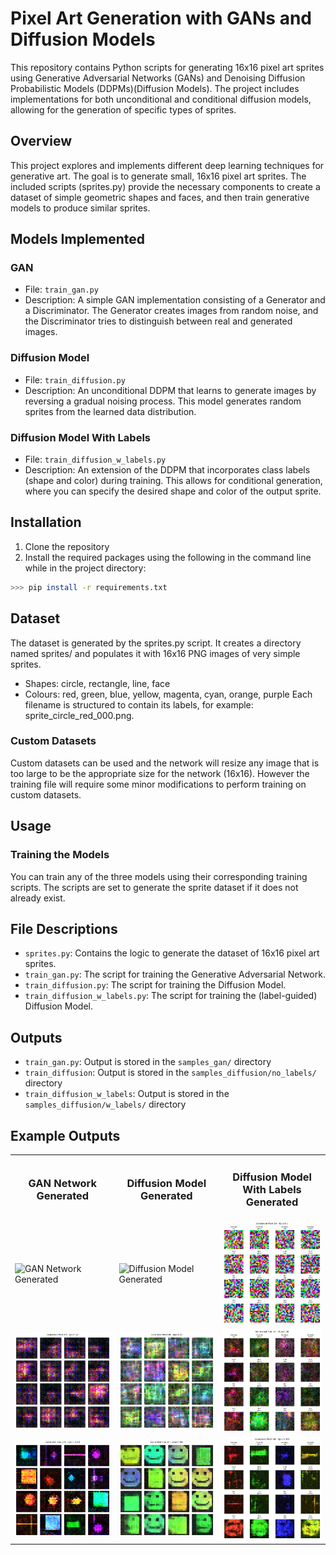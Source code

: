 # Pixel Art Generation with GANs and Diffusion Models
This repository contains Python scripts for generating 16x16 pixel art sprites using Generative Adversarial Networks (GANs) and Denoising Diffusion Probabilistic Models (DDPMs)(Diffusion Models). The project includes implementations for both unconditional and conditional diffusion models, allowing for the generation of specific types of sprites.
## Overview
This project explores and implements different deep learning techniques for generative art. The goal is to generate small, 16x16 pixel art sprites. The included scripts (sprites.py) provide the necessary components to create a dataset of simple geometric shapes and faces, and then train generative models to produce similar sprites.
## Models Implemented
### GAN
- File: ```train_gan.py```
- Description: A simple GAN implementation consisting of a Generator and a Discriminator. The Generator creates images from random noise, and the Discriminator tries to distinguish between real and generated images.
### Diffusion Model
- File: ```train_diffusion.py```
- Description: An unconditional DDPM that learns to generate images by reversing a gradual noising process. This model generates random sprites from the learned data distribution.
### Diffusion Model With Labels
- File: ```train_diffusion_w_labels.py```
- Description: An extension of the DDPM that incorporates class labels (shape and color) during training. This allows for conditional generation, where you can specify the desired shape and color of the output sprite.
## Installation
1. Clone the repository
2. Install the required packages using the following in the command line while in the project directory:
```bash
>>> pip install -r requirements.txt
``` 
## Dataset
The dataset is generated by the sprites.py script. It creates a directory named sprites/ and populates it with 16x16 PNG images of very simple sprites.
- Shapes: circle, rectangle, line, face
- Colours: red, green, blue, yellow, magenta, cyan, orange, purple
Each filename is structured to contain its labels, for example: sprite_circle_red_000.png.
### Custom Datasets
Custom datasets can be used and the network will resize any image that is too large to be the appropriate size for the network (16x16). However the training file will require some minor modifications to perform training on custom datasets.
## Usage
### Training the Models
You can train any of the three models using their corresponding training scripts. The scripts are set to generate the sprite dataset if it does not already exist.
## File Descriptions
- ```sprites.py```: Contains the logic to generate the dataset of 16x16 pixel art sprites.
- ```train_gan.py```: The script for training the Generative Adversarial Network.
- ```train_diffusion.py```: The script for training the Diffusion Model.
- ```train_diffusion_w_labels.py```: The script for training the (label-guided) Diffusion Model.
## Outputs
- ```train_gan.py```: Output is stored in the ```samples_gan/``` directory
- ```train_diffusion```: Output is stored in the ```samples_diffusion/no_labels/``` directory
- ```train_diffusion_w_labels```: Output is stored in the ```samples_diffusion/w_labels/``` directory
## Example Outputs
<table>
    <tr>
        <td align="center">
            <h3>GAN Network Generated</h3>
        </td>
        <td align="center">
            <h3>Diffusion Model Generated</h3>
        </td>
        <td align="center">
            <h3>Diffusion Model With Labels Generated</h3>
        </td>
    </tr>
    <tr>
        <td>
            <img src="example_outputs/GAN.gif" 
                    alt="GAN Network Generated" 
                    width="300">
        </td>
        <td>
            <img src="example_outputs/Diffusion.gif" 
                    alt="Diffusion Model Generated" 
                    width="300">
        </td>
        <td>
            <img src="example_outputs/Diffusion_w_labels.gif" 
                    alt="Diffusion Model With Labels Generated" 
                    width="300">
        </td>
    </tr>
    <tr>
        <td>
            <img src="example_outputs/gan_examples/epoch_0020.png"
                    alt="GAN Network Generated" 
                    width="300">
        </td>
        <td>
            <img src="example_outputs/diff_examples/epoch_0020.png"
                    alt="Diffusion Model Generated" 
                    width="300">
        </td>
        <td>
            <img src="example_outputs/diff_w_labels_examples/epoch_0020.png"
                    alt="Diffusion Model With Labels Generated" 
                    width="300">
        </td>
    </tr>
    <tr>
        <td>
            <img src="example_outputs/gan_examples/epoch_1000.png"
                    alt="GAN Network Generated" 
                    width="300">
        </td>
        <td>
            <img src="example_outputs/diff_examples/epoch_0300.png"
                    alt="Diffusion Model Generated" 
                    width="300">
        </td>
        <td>
            <img src="example_outputs/diff_w_labels_examples/epoch_0300.png"
                    alt="Diffusion Model With Labels Generated" 
                    width="300">
        </td>
    </tr>
</table>
